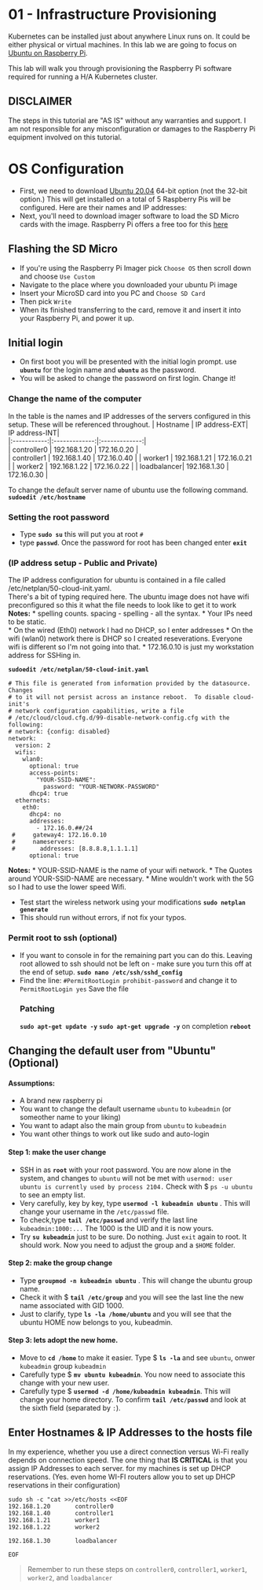 # 01 - Infrastructure Provisioning

Kubernetes can be installed just about anywhere Linux runs on. It could be either physical or virtual machines. In this lab we are going to focus on [Ubuntu on Raspberry Pi](https://ubuntu.com/download/raspberry-pi).

This lab will walk you through provisioning the Raspberry Pi software required for running a H/A Kubernetes cluster. 

## DISCLAIMER
The steps in this tutorial are "AS IS" without any warranties and support.
I am not responsible for any misconfiguration or damages to the Raspberry Pi equipment involved on this tutorial.


# OS Configuration

* First, we need to download [Ubuntu 20.04](https://ubuntu.com/download/raspberry-pi) 64-bit option (not the 32-bit option.) This will get installed on a total of 5 Raspberry Pis will be configured. Here are their names and IP addresses:
* Next, you'll need to download imager software to load the SD Micro cards with the image. Raspberry Pi offers a free too for this [here](https://www.raspberrypi.org/downloads/)

## Flashing the SD Micro
* If you're using the Raspberry Pi Imager pick `Choose OS` then scroll down and choose `Use Custom` 
* Navigate to the place where you downloaded your ubuntu Pi image  
* Insert your MicroSD card into you PC and `Choose SD Card`
* Then pick `Write`
* When its finished transferring to the card, remove it and insert it into your Raspberry Pi, and power it up.

## Initial login 
* On first boot you will be presented with the initial login prompt. use **`ubuntu`** for the login name and **`ubuntu`** as the password.
* You will be asked to change the password on first login. Change it!

### Change the name of the computer
In the table is the names and IP addresses of the servers configured in this setup.  These will be referenced throughout.
| Hostname    | IP address-EXT| IP address-INT|            
|:-----------:|:-------------:|:-------------:|              
| controller0 | 192.168.1.20  |  172.16.0.20  |          
| controller1 | 192.168.1.40  |  172.16.0.40  |
| worker1     | 192.168.1.21  | 172.16.0.21   |
| worker2     | 192.168.1.22  | 172.16.0.22   |
| loadbalancer| 192.168.1.30  | 172.16.0.30   |

To change the default server name of ubuntu use the following command.
**`sudoedit /etc/hostname`**


### Setting the root password
* Type **`sudo su`** this will put you at root `#`
* type **`passwd`**. Once the password for root has been changed enter **`exit`**
### (IP address setup - Public and Private)
The IP address configuration for ubuntu is contained in a file called /etc/netplan/50-cloud-init.yaml.   
There's a bit of typing required here. The ubuntu image does not have wifi preconfigured so this it what the file needs to look like to get it to work 
**Notes:** 
    * spelling counts.  spacing - spelling - all the syntax. 
    * Your IPs need to be static.  
    * On the wired (Eth0) network I had no DHCP, so I enter addresses 
    * On the wifi (wlan0) network there is DHCP so I created reseverations. Everyone wifi is different so I'm not going into that.
    * 172.16.0.10 is just my workstation address for SSHing in.

**`
sudoedit /etc/netplan/50-cloud-init.yaml
`**

```
# This file is generated from information provided by the datasource.  Changes
# to it will not persist across an instance reboot.  To disable cloud-init's
# network configuration capabilities, write a file
# /etc/cloud/cloud.cfg.d/99-disable-network-config.cfg with the following:
# network: {config: disabled}
network:
  version: 2
  wifis:
    wlan0:
      optional: true
      access-points:
        "YOUR-SSID-NAME":
          password: "YOUR-NETWORK-PASSWORD"
      dhcp4: true    
  ethernets:
    eth0:
      dhcp4: no
      addresses:
        - 172.16.0.##/24
 #     gateway4: 172.16.0.10
 #     nameservers:
 #       addresses: [8.8.8.8,1.1.1.1]
      optional: true
```
**Notes:** 
    * YOUR-SSID-NAME  is the name of your wifi network. 
    * The Quotes around YOUR-SSID-NAME are necessary. 
    * Mine wouldn't work with the 5G so I had to use the lower speed Wifi.
* Test start the wireless network using your modifications 
    **`sudo netplan generate `**
* This should run without errors, if not fix your typos.
### Permit root to ssh (optional)
* If you want to console in for the remaining part you can do this.
Leaving root allowed to ssh should not be left on - make sure you turn this off at the end of setup. 
**`sudo nano /etc/ssh/sshd_config`**
* Find the line:
  `#PermitRootLogin prohibit-password` and change it to 
  `PermitRootLogin yes` Save the file
  ### Patching
  **`sudo apt-get update -y`**
  **`sudo apt-get upgrade -y`**
  on completion **`reboot`** 

## Changing the default user from "Ubuntu" (Optional) 

#### Assumptions:
* A brand new raspberry pi
* You want to change the default username `ubuntu` to `kubeadmin` (or someother name to your liking)
* You want to adapt also the main group from `ubuntu` to `kubeadmin`
* You want other things to work out like sudo and auto-login
 

#### Step 1: make the user change
* SSH in as **`root`** with your root password. You are now alone in the system, and changes to `ubuntu` will not be met with `usermod: user ubuntu is currently used by process 2104.` Check with $ `ps -u ubuntu` to see an empty list.
* Very carefully, key by key, type **`usermod -l kubeadmin ubuntu`** . This will change your username in the `/etc/passwd` file.
* To check,type **`tail /etc/passwd`** and verify the last line `kubeadmin:1000:...` The 1000 is the UID and it is now yours.
* Try **`su kubeadmin`** just to be sure. Do nothing. Just `exit` again to root. It should work. Now you need to adjust the group and a `$HOME` folder.
#### Step 2: make the group change
* Type **`groupmod -n kubeadmin ubuntu`** . This will change the ubuntu group name. 
* Check it with $ **`tail /etc/group`** and you will see the last line the new name associated with GID 1000.
* Just to clarify, type **`ls -la /home/ubuntu`** and you will see that the ubuntu HOME now belongs to you, kubeadmin.
#### Step 3: lets adopt the new home.
* Move to **`cd /home`** to make it easier. Type $ **`ls -la`** and see `ubuntu`, onwer `kubeadmin` group `kubeadmin`
* Carefully type $ **`mv ubuntu kubeadmin`**. You now need to associate this change with your new user.
* Carefully type $ **`usermod -d /home/kubeadmin kubeadmin`**. This will change your home directory. To confirm **`tail /etc/passwd`** and look at the sixth field (separated by `:`).

## Enter Hostnames & IP Addresses to the hosts file

In my experience, whether you use a direct connection versus Wi-Fi really depends on connection speed. The one thing that **IS CRITICAL** is that you assign IP Addresses to each server. for my machines is set up DHCP reservations.  (Yes. even home WI-FI routers allow you to set up DHCP reservations in their configuration) 

```
sudo sh -c "cat >>/etc/hosts <<EOF
192.168.1.20       controller0
192.168.1.40       controller1
192.168.1.21       worker1
192.168.1.22       worker2

192.168.1.30       loadbalancer

EOF

```

> Remember to run these steps on `controller0`, `controller1`, `worker1`, `worker2`, and `loadbalancer`
